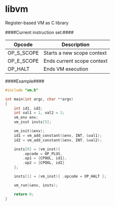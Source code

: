 # libvm
Register-based VM as C library


####Current instruction set:####

| Opcode  | Description |
| ------------- | ------------- |
| OP_S_SCOPE | Starts a new scope context |
| OP_E_SCOPE | Ends current scope context |
| OP_HALT | Ends VM execution |

####Example####

```c
#include "vm.h"

int main(int argc, char **argv)
{
	int id1, id2;
	int val1 = 1, val2 = 2;
	vm_env env;
	vm_inst insts[5];

	vm_init(&env);
	id1 = vm_add_constant(&env, INT, &val1);
	id2 = vm_add_constant(&env, INT, &val2);

	insts[0] = (vm_inst){
		.opcode = OP_PLUS,
		.op1 = {CPOOL, id1},
		.op2 = {CPOOL, id2}
	};

	insts[1] = (vm_inst){ .opcode = OP_HALT };

	vm_run(&env, insts);

	return 0;
}
```
